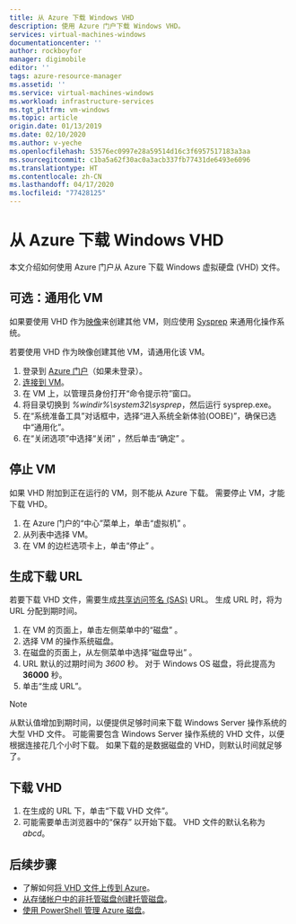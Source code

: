 ```yaml
---
title: 从 Azure 下载 Windows VHD
description: 使用 Azure 门户下载 Windows VHD。
services: virtual-machines-windows
documentationcenter: ''
author: rockboyfor
manager: digimobile
editor: ''
tags: azure-resource-manager
ms.assetid: ''
ms.service: virtual-machines-windows
ms.workload: infrastructure-services
ms.tgt_pltfrm: vm-windows
ms.topic: article
origin.date: 01/13/2019
ms.date: 02/10/2020
ms.author: v-yeche
ms.openlocfilehash: 53576ec0997e28a59514d16c3f6957517183a3aa
ms.sourcegitcommit: c1ba5a62f30ac0a3acb337fb77431de6493e6096
ms.translationtype: HT
ms.contentlocale: zh-CN
ms.lasthandoff: 04/17/2020
ms.locfileid: "77428125"
---
```

# <a name="download-a-windows-vhd-from-azure"></a>从 Azure 下载 Windows VHD

本文介绍如何使用 Azure 门户从 Azure 下载 Windows 虚拟硬盘 (VHD) 文件。

## <a name="optional-generalize-the-vm"></a>可选：通用化 VM

如果要使用 VHD 作为[映像](tutorial-custom-images.md)来创建其他 VM，则应使用 [Sysprep](https://docs.microsoft.com/windows-hardware/manufacture/desktop/sysprep--generalize--a-windows-installation) 来通用化操作系统。 

若要使用 VHD 作为映像创建其他 VM，请通用化该 VM。

1. 登录到 [Azure 门户](https://portal.azure.cn/)（如果未登录）。
2. [连接到 VM](connect-logon.md?toc=%2fvirtual-machines%2fwindows%2ftoc.json)。 
3. 在 VM 上，以管理员身份打开“命令提示符”窗口。
4. 将目录切换到 *%windir%\system32\sysprep*，然后运行 sysprep.exe。
5. 在“系统准备工具”对话框中，选择“进入系统全新体验(OOBE)”，确保已选中“通用化”。  
6. 在“关闭选项”中选择“关闭”  ，然后单击“确定”  。 

## <a name="stop-the-vm"></a>停止 VM

如果 VHD 附加到正在运行的 VM，则不能从 Azure 下载。 需要停止 VM，才能下载 VHD。 

1. 在 Azure 门户的“中心”菜单上，单击“虚拟机”  。
1. 从列表中选择 VM。
1. 在 VM 的边栏选项卡上，单击“停止”  。

## <a name="generate-download-url"></a>生成下载 URL

若要下载 VHD 文件，需要生成[共享访问签名 (SAS)](../../storage/common/storage-dotnet-shared-access-signature-part-1.md?toc=%2fvirtual-machines%2fwindows%2ftoc.json) URL。 生成 URL 时，将为 URL 分配到期时间。

1. 在 VM 的页面上，单击左侧菜单中的“磁盘”  。
1. 选择 VM 的操作系统磁盘。
1. 在磁盘的页面上，从左侧菜单中选择“磁盘导出”  。
1. URL 默认的过期时间为 *3600* 秒。 对于 Windows OS 磁盘，将此提高为 **36000** 秒。
1. 单击“生成 URL”。 

> [!NOTE]
> 从默认值增加到期时间，以便提供足够时间来下载 Windows Server 操作系统的大型 VHD 文件。 可能需要包含 Windows Server 操作系统的 VHD 文件，以便根据连接花几个小时下载。 如果下载的是数据磁盘的 VHD，则默认时间就足够了。 
> 
> 

## <a name="download-vhd"></a>下载 VHD

1. 在生成的 URL 下，单击“下载 VHD 文件”。
1. 可能需要单击浏览器中的“保存”  以开始下载。 VHD 文件的默认名称为 *abcd*。

## <a name="next-steps"></a>后续步骤

- 了解如何[将 VHD 文件上传到 Azure](upload-generalized-managed.md?toc=%2fvirtual-machines%2fwindows%2ftoc.json)。 
- [从存储帐户中的非托管磁盘创建托管磁盘](attach-disk-ps.md?toc=%2fvirtual-machines%2fwindows%2ftoc.json)。
- [使用 PowerShell 管理 Azure 磁盘](tutorial-manage-data-disk.md?toc=%2fvirtual-machines%2fwindows%2ftoc.json)。

<!-- Update_Description: update meta properties， wording update -->